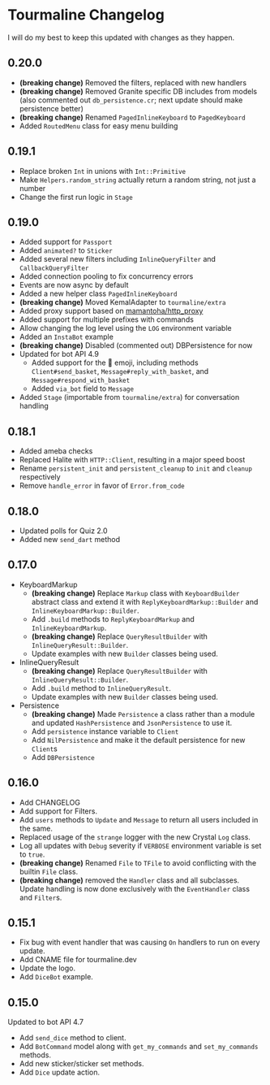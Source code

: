 # Tourmaline Changelog

I will do my best to keep this updated with changes as they happen.

## 0.20.0

- **(breaking change)** Removed the filters, replaced with new handlers
- **(breaking change)** Removed Granite specific DB includes from models (also commented out `db_persistence.cr`; next update should make persistence better)
- **(breaking change)** Renamed `PagedInlineKeyboard` to `PagedKeyboard`
- Added `RoutedMenu` class for easy menu building

## 0.19.1

- Replace broken `Int` in unions with `Int::Primitive`
- Make `Helpers.random_string` actually return a random string, not just a number
- Change the first run logic in `Stage`

## 0.19.0

- Added support for `Passport` 
- Added `animated?` to `Sticker`
- Added several new filters including `InlineQueryFilter` and `CallbackQueryFilter`
- Added connection pooling to fix concurrency errors
- Events are now async by default
- Added a new helper class `PagedInlineKeyboard`
- **(breaking change)** Moved KemalAdapter to `tourmaline/extra`
- Added proxy support based on [mamantoha/http_proxy](https://github.com/mamantoha/http_proxy)
- Added support for multiple prefixes with commands
- Allow changing the log level using the `LOG` environment variable
- Added an `InstaBot` example
- **(breaking change)** Disabled (commented out) DBPersistence for now
- Updated for bot API 4.9
  - Added support for the 🏀 emoji, including methods `Client#send_basket`, `Message#reply_with_basket`, and `Message#respond_with_basket`
  - Added `via_bot` field to `Message`
- Added `Stage` (importable from `tourmaline/extra`) for conversation handling

## 0.18.1

- Added ameba checks
- Replaced Halite with `HTTP::Client`, resulting in a major speed boost
- Rename `persistent_init` and `persistent_cleanup` to `init` and `cleanup` respectively
- Remove `handle_error` in favor of `Error.from_code`

## 0.18.0

- Updated polls for Quiz 2.0
- Added new `send_dart` method

## 0.17.0

+ KeyboardMarkup
  - **(breaking change)** Replace `Markup` class with `KeyboardBuilder` abstract class and extend it with   `ReplyKeyboardMarkup::Builder` and `InlineKeyboardMarkup::Builder`.
  - Add `.build` methods to `ReplyKeyboardMarkup` and `InlineKeyboardMarkup`.
  - **(breaking change)** Replace `QueryResultBuilder` with `InlineQueryResult::Builder`.
  - Update examples with new `Builder` classes being used.
+ InlineQueryResult
  - **(breaking change)** Replace `QueryResultBuilder` with `InlineQueryResult::Builder`.
  - Add `.build` method to `InlineQueryResult`.
  - Update examples with new `Builder` classes being used.
+ Persistence
  - **(breaking change)** Made `Persistence` a class rather than a module and updated `HashPersistence`
    and `JsonPersistence` to use it.
  - Add `persistence` instance variable to `Client`
  - Add `NilPersistence` and make it the default persistence for new `Client`s
  - Add `DBPersistence`

## 0.16.0

- Add CHANGELOG
- Add support for Filters.
- Add `users` methods to `Update` and `Message` to return all users included in the same.
- Replaced usage of the `strange` logger with the new Crystal `Log` class.
- Log all updates with `Debug` severity if `VERBOSE` environment variable is set to `true`.
- **(breaking change)** Renamed `File` to `TFile` to avoid conflicting with the builtin `File` class.
- **(breaking change)** removed the `Handler` class and all subclasses. Update handling is now done exclusively with the `EventHandler` class and `Filter`s.

## 0.15.1

- Fix bug with event handler that was causing `On` handlers to run on every update.
- Add CNAME file for tourmaline.dev
- Update the logo.
- Add `DiceBot` example.

## 0.15.0

Updated to bot API 4.7

- Add `send_dice` method to client.
- Add `BotCommand` model along with `get_my_commands` and `set_my_commands` methods.
- Add new sticker/sticker set methods.
- Add `Dice` update action.
